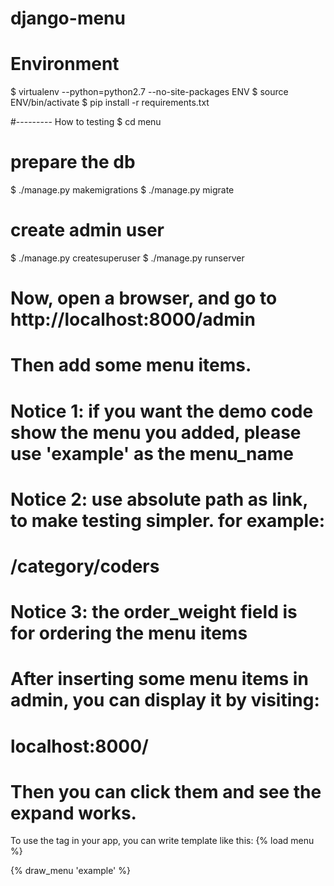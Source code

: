 # django-menu

# Environment
$ virtualenv --python=python2.7  --no-site-packages ENV
$ source ENV/bin/activate
$ pip install -r requirements.txt


#--------- How to testing
$ cd menu

# prepare the db
$ ./manage.py makemigrations
$ ./manage.py migrate
# create admin user
$ ./manage.py createsuperuser
$ ./manage.py runserver
# Now, open a browser, and go to http://localhost:8000/admin
# Then add some menu items.

# Notice 1: if you want the demo code show the menu you added, please use 'example' as the menu_name
# Notice 2: use absolute path as link, to make testing simpler. for example:
#           /category/coders
# Notice 3: the order_weight field is for ordering the menu items

# After inserting some menu items in admin, you can display it by visiting:
# localhost:8000/
# Then you can click them and see the expand works.


To use the tag in your app, you can write template like this:
{% load menu %}

{% draw_menu 'example' %}

